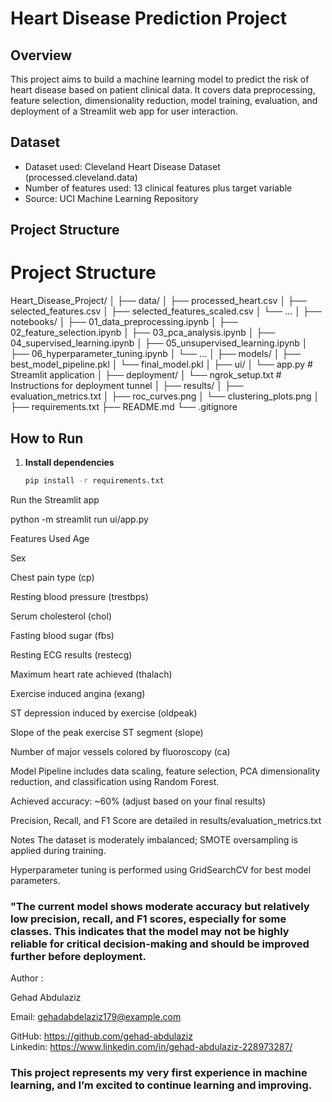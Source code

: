 # Heart Disease Prediction Project

## Overview
This project aims to build a machine learning model to predict the risk of heart disease based on patient clinical data. It covers data preprocessing, feature selection, dimensionality reduction, model training, evaluation, and deployment of a Streamlit web app for user interaction.

## Dataset
- Dataset used: Cleveland Heart Disease Dataset (processed.cleveland.data)
- Number of features used: 13 clinical features plus target variable
- Source: UCI Machine Learning Repository

## Project Structure
# Project Structure

Heart_Disease_Project/
│
├── data/
│ ├── processed_heart.csv
│ ├── selected_features.csv
│ ├── selected_features_scaled.csv
│ └── ...
│
├── notebooks/
│ ├── 01_data_preprocessing.ipynb
│ ├── 02_feature_selection.ipynb
│ ├── 03_pca_analysis.ipynb
│ ├── 04_supervised_learning.ipynb
│ ├── 05_unsupervised_learning.ipynb
│ ├── 06_hyperparameter_tuning.ipynb
│ └── ...
│
├── models/
│ ├── best_model_pipeline.pkl
│ └── final_model.pkl
│
├── ui/
│ └── app.py # Streamlit application
│
├── deployment/
│ └── ngrok_setup.txt # Instructions for deployment tunnel
│
├── results/
│ ├── evaluation_metrics.txt
│ ├── roc_curves.png
│ └── clustering_plots.png
│
├── requirements.txt
├── README.md
└── .gitignore



## How to Run

1. **Install dependencies**  
   ```bash
   pip install -r requirements.txt
Run the Streamlit app


python -m streamlit run ui/app.py


Features Used
Age

Sex

Chest pain type (cp)

Resting blood pressure (trestbps)

Serum cholesterol (chol)

Fasting blood sugar (fbs)

Resting ECG results (restecg)

Maximum heart rate achieved (thalach)

Exercise induced angina (exang)

ST depression induced by exercise (oldpeak)

Slope of the peak exercise ST segment (slope)

Number of major vessels colored by fluoroscopy (ca)

Model
Pipeline includes data scaling, feature selection, PCA dimensionality reduction, and classification using Random Forest.

Achieved accuracy: ~60% (adjust based on your final results)

Precision, Recall, and F1 Score are detailed in results/evaluation_metrics.txt

Notes
The dataset is moderately imbalanced; SMOTE oversampling is applied during training.

Hyperparameter tuning is performed using GridSearchCV for best model parameters.
### "The current model shows moderate accuracy but relatively low precision, recall, and F1 scores, especially for some classes. This indicates that the model may not be highly reliable for critical decision-making and should be improved further before deployment.


Author  :

Gehad Abdulaziz  

Email: gehadabdelaziz179@example.com  

GitHub: https://github.com/gehad-abdulaziz  
Linkedin: https://www.linkedin.com/in/gehad-abdulaziz-228973287/

### This project represents my very first experience in machine learning, and I’m excited to continue learning and improving.
